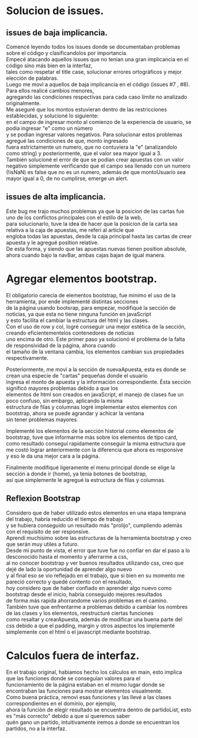 # Solucion de issues.  
## issues de baja implicancia.  
  
Comencé leyendo todos los issues donde se documentaban problemas sobre el código y clasificandolos por importancia.   
Empecé atacando aquellos issues que no tenian una gran implicancia en el código sino más bien en la interfaz,   
tales como respetar el title case, solucionar errores ortográficos y mejor elección de palabras.   
Luego me movì a aquellos de baja implicancia en el código (issues #7 , #8). Para ellos realicé cambios menores,  
agregando las condiciones respectivas para cada caso límite no analizado originalmente.  
Me aseguré que los montos estuvieran dentro de las restricciones establecidas, y solucioné lo siguiente:  
en el campo de ingresar monto al comienzo de la experiencia de usuario, se podia ingresar "e" como un nùmero   
y se podìan ingresar valores negativos. Para solucionar estos problemas agregué las condiciones de que, monto ingresado  
fuera estrictamente un numero, que no contuviera la "e" (analizandolo como string) y posteriormente, que el valor sea mayor igual a 3.  
También solucioné el error de que se podian crear apuestas con un valor negativo simplemente verificando que el campo sea llenado con un numero  
(!isNaN) es false que no es un numero, además de que montoUsuario sea mayor igual a 0, de no cumplirse, emerge un alert.  
  
## issues de alta implicancia.  
  
Este bug me trajo muchos problemas ya que la posicion de las cartas fue uno de los conflictos principales con el estilo de la web,  
para solucionarlo, tuve la idea de hacer que la posicion de la carta sea relativa a la caja de apuestas, me referí al article que  
engloba todas las apuestas, desde la caja principal hasta las cartas de crear apuesta y le agregué position relative.  
De esta forma, y siendo que las apuestas nuevas tienen position absolute, ahora cuando bajo la navBar, ambas cajas bajan de igual manera.  
  
# Agregar elementos bootstrap.  
  
El obligatorio carecía de elementos bootstrap, fue minimo el uso de la herramienta, por ende implementé distintas secciones   
de la página usando bootsrap, para empezar, modifiqué la sección de noticias, ya que esta no tiene ninguna función en javaScript   
y esto facilita el cambiar la estructura del html y las clases.  
Con el uso de row y col, logré conseguir una mejor estética de la sección, creando eficientementelos contenedores de noticias  
uno encima de otro. Este primer paso ya solucionó el problema de la falta de responsividad de la página, ahora cuando  
el tamaño de la ventana cambia, los elementos cambian sus propiedades respectivamente.  
  
Posteriormente, me moví a la sección de nuevaApuesta, esta es donde se crean una especie de "cartas" pequeñas donde el usuario  
ingresa el monto de apuesta y la información correspondiente. Ésta sección significó mayores problemas debido a que los  
elementos de html son creados en javaScript, el manejo de clases fue un poco confuso, sin embargo, aplicando la misma  
estructura de filas y columnas logré implementar estos elementos con bootstrap, ahora se puede agrandar y achicar la ventana  
sin tener problemas mayores.  
  
Implementé los elementos de la sección historial como elementos de bootstrap, tuve que informarme más sobre los elementos de tipo card,  
como resultado conseguí rapidamente conseguir la misma estructura que me costó lograr anteriormente con la diferencia que ahora es responsive  
y eso le da una mejor cara a la página.  
  
Finalmente modifiqué ligeramente el menu principal donde se elige la sección a donde ir (home), ya tenia botones de bootstrap,  
así que simplemente le agregué la estructura de filas y columnas.  
  
## Reflexion Bootstrap  
  
Considero que de haber utilizado estos elementos en una etapa temprana del trabajo, habría reducido el tiempo de trabajo  
y se hubiera conseguido un resultado más "prolijo", cumpliendo además con el requisito de ser responsive.  
Aprendí muchisimo sobre las estructuras de la herramienta bootstrap y creo que serán muy utiles a futuro.  
Desde mi punto de vista, el error que tuve fue no confiar en dar el paso a lo desconocido hasta el momento y aferrarme a css,  
al no conocer bootstrap y ver buenos resultados utilizando css, creo que dejé de lado la oportunidad de aprender algo nuevo   
y al final eso se vio reflejado en el trabajo, que si bien en su momento me pareció correcto y quedé contento con el resultado,   
hoy considero que de haber confiado en aprender algo nuevo como bootstrap desde el inicio, habría conseguido mejores resultados   
de forma más rapida ahorrandome varios problemas en el camino.  
También tuve que enfrentarme a problemas debido a cambiar los nombres de las clases y los elementos, reestructuré ciertas funciones  
como resaltar y crearApuesta, además de modificar una buena parte del css debido a que el padding, margin y otros aspectos los implementé   
simplemente con el html o el javascript mediante bootstrap.  
  
# Calculos fuera de interfaz.  
  
En el trabajo original, habiamos hecho los cálculos en main, esto implica que las funciones donde se conseguían valores para el  
funcionamiento de la página estaban en el mismo lugar donde se encontraban las funciones para mostrar elementos visualmente.  
Como buena práctica, removì esas funciones y las llevé a las clases correspondientes en el dominio, por ejemplo,  
ahora la funciòn de elegir resultado se encuentra dentro de partidoList, esto es "más correcto" debido a que si queremos saber  
quén gano un partido, intuitivamente iremos a donde se encuentran los partidos, no a la interfaz.  

